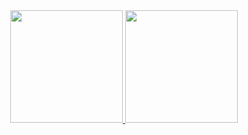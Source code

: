 <div align="center">
  <a href="https://github.com/mike90s15">
  <img height="180em" src="https://github-readme-stats.vercel.app/api?username=mike90s15&show_icons=true&theme=dracula&include_all_commits=true&count_private=true"/>
  <img height="180em" src="https://github-readme-stats.vercel.app/api/top-langs/?username=mike90s15&layout=compact&langs_count=7&theme=dracula"/>
</div>
